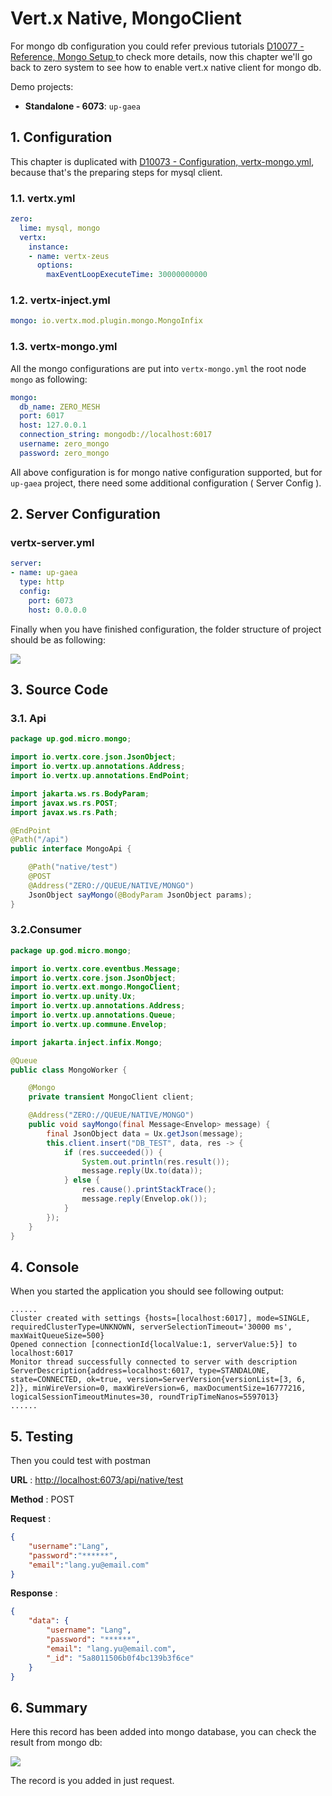 # Vert.x Native, MongoClient

For mongo db configuration you could refer previous
tutorials [D10077 - Reference, Mongo Setup ](d10077-third-part-mongo-setup.md)to check more details, now this chapter
we'll go back to zero system to see how to enable vert.x native client for mongo db.

Demo projects:

* **Standalone - 6073**: `up-gaea`

## 1. Configuration

This chapter is duplicated with [D10073 - Configuration, vertx-mongo.yml](d10073-configuration-vertx-mongoyml.md),
because that's the preparing steps for mysql client.

### 1.1. vertx.yml

```yaml
zero:
  lime: mysql, mongo
  vertx:
    instance:
    - name: vertx-zeus
      options:
        maxEventLoopExecuteTime: 30000000000
```

### 1.2. vertx-inject.yml

```yaml
mongo: io.vertx.mod.plugin.mongo.MongoInfix
```

### 1.3. vertx-mongo.yml

All the mongo configurations are put into `vertx-mongo.yml` the root node `mongo` as following:

```yaml
mongo:
  db_name: ZERO_MESH
  port: 6017
  host: 127.0.0.1
  connection_string: mongodb://localhost:6017
  username: zero_mongo
  password: zero_mongo
```

All above configuration is for mongo native configuration supported, but for `up-gaea` project, there need some
additional configuration \( Server Config \).

## 2. Server Configuration

### vertx-server.yml

```yaml
server:
- name: up-gaea
  type: http
  config:
    port: 6073
    host: 0.0.0.0
```

Finally when you have finished configuration, the folder structure of project should be as following:

![](/doc/image/d10078-2.png)

## 3. Source Code

### 3.1. Api

```java
package up.god.micro.mongo;

import io.vertx.core.json.JsonObject;
import io.vertx.up.annotations.Address;
import io.vertx.up.annotations.EndPoint;

import jakarta.ws.rs.BodyParam;
import javax.ws.rs.POST;
import javax.ws.rs.Path;

@EndPoint
@Path("/api")
public interface MongoApi {

    @Path("native/test")
    @POST
    @Address("ZERO://QUEUE/NATIVE/MONGO")
    JsonObject sayMongo(@BodyParam JsonObject params);
}
```

### 3.2.Consumer

```java
package up.god.micro.mongo;

import io.vertx.core.eventbus.Message;
import io.vertx.core.json.JsonObject;
import io.vertx.ext.mongo.MongoClient;
import io.vertx.up.unity.Ux;
import io.vertx.up.annotations.Address;
import io.vertx.up.annotations.Queue;
import io.vertx.up.commune.Envelop;

import jakarta.inject.infix.Mongo;

@Queue
public class MongoWorker {

    @Mongo
    private transient MongoClient client;

    @Address("ZERO://QUEUE/NATIVE/MONGO")
    public void sayMongo(final Message<Envelop> message) {
        final JsonObject data = Ux.getJson(message);
        this.client.insert("DB_TEST", data, res -> {
            if (res.succeeded()) {
                System.out.println(res.result());
                message.reply(Ux.to(data));
            } else {
                res.cause().printStackTrace();
                message.reply(Envelop.ok());
            }
        });
    }
}
```

## 4. Console

When you started the application you should see following output:

```shell
......
Cluster created with settings {hosts=[localhost:6017], mode=SINGLE, requiredClusterType=UNKNOWN, serverSelectionTimeout='30000 ms', maxWaitQueueSize=500}
Opened connection [connectionId{localValue:1, serverValue:5}] to localhost:6017
Monitor thread successfully connected to server with description ServerDescription{address=localhost:6017, type=STANDALONE, state=CONNECTED, ok=true, version=ServerVersion{versionList=[3, 6, 2]}, minWireVersion=0, maxWireVersion=6, maxDocumentSize=16777216, logicalSessionTimeoutMinutes=30, roundTripTimeNanos=5597013}
......
```

## 5. Testing

Then you could test with postman

**URL** : [http://localhost:6073/api/native/test](http://localhost:6073/api/native/test)

**Method** : POST

**Request** :

```json
{
    "username":"Lang",
    "password":"******",
    "email":"lang.yu@email.com"
}
```

**Response** :

```json
{
    "data": {
        "username": "Lang",
        "password": "******",
        "email": "lang.yu@email.com",
        "_id": "5a8011506b0f4bc139b3f6ce"
    }
}
```

## 6. Summary

Here this record has been added into mongo database, you can check the result from mongo db:

![](/doc/image/d10078-1.png)

The record is you added in just request.





